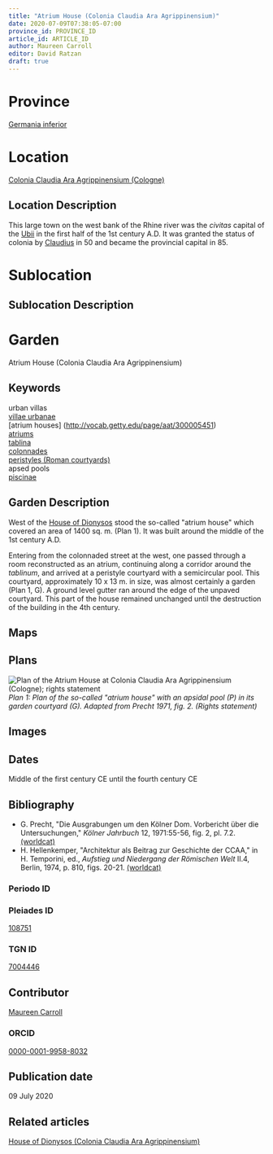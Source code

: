 ```yaml
---
title: "Atrium House (Colonia Claudia Ara Agrippinensium)"
date: 2020-07-09T07:38:05-07:00
province_id: PROVINCE_ID
article_id: ARTICLE_ID
author: Maureen Carroll
editor: David Ratzan
draft: true
---
```


# Province
[Germania inferior]({{<ref../province/germania_inferior.md>}})

# Location
[Colonia Claudia Ara Agrippinensium (Cologne)](https://pleiades.stoa.org/places/108751)

## Location Description
This large town on the west bank of the Rhine river was the *civitas* capital of the [Ubii](link) in the first half of the 1st century A.D. It was granted the status of colonia by [Claudius](link) in 50 and became the provincial capital in 85.

# Sublocation

<!--
[AREA WITHIN LOCATION, LIKE “PALATINE HILL”](GEOREFERENCE LINK)
A sublocation is any area larger than an individual garden, but located within a location. I would always try to include a link to a controlled vocabulary here if possible. This ID may well be different from the Garden ID, e.g., Pompeii versus a Garden in one of the houses which has its own Pleiades ID.
-->

## Sublocation Description

<!-- DESCRIPTION -->

# Garden
Atrium House (Colonia Claudia Ara Agrippinensium)

## Keywords
urban villas  
[villae urbanae](http://vocab.getty.edu/page/aat/300005520)  
[atrium houses] (http://vocab.getty.edu/page/aat/300005451)  
[atriums](http://vocab.getty.edu/page/aat/300004097)  
[tablina](http://vocab.getty.edu/page/aat/300004180)  
[colonnades](http://vocab.getty.edu/page/aat/300002613)  
[peristyles (Roman courtyards)](http://vocab.getty.edu/page/aat/300080971)  
apsed pools  
[piscinae]( http://vocab.getty.edu/page/aat/300375619)  

## Garden Description
West of the [House of Dionysos](({{<ref../garden/colonia_cologne_dionysius.md>}})) stood the so-called "atrium house" which covered an area of 1400 sq. m. (Plan 1). It was built around the middle of the 1st century A.D.  

Entering from the colonnaded street at the west, one passed through a room reconstructed as an atrium, continuing along a corridor around the *tablinum*, and arrived at a peristyle courtyard with a semicircular pool. This courtyard, approximately 10 x 13 m. in size, was almost certainly a garden (Plan 1, G). A ground level gutter ran around the edge of the unpaved courtyard. This part of the house remained unchanged until the destruction of the building in the 4th century.

## Maps

<!--
![ALT_TEXT](IMG_URL)
*CAPTION*
-->

## Plans
![Plan of the Atrium House at Colonia Claudia Ara Agrippinensium (Cologne); rights statement](/images/cologne_atrium_plan1_EUR_GI_ColClaAA_Ah_carroll.jpg)
*Plan 1: Plan of the so-called "atrium house" with an apsidal pool (P) in its garden courtyard (G). Adapted from Precht 1971, fig. 2. (Rights statement)*

## Images

<!--
![ALT_TEXT](IMG_URL)
*CAPTION*
-->

## Dates
Middle of the first century CE until the fourth century CE

## Bibliography
- G. Precht, "Die Ausgrabungen um den Kölner Dom. Vorbericht über die Untersuchungen," *Kölner Jahrbuch* 12, 1971:55-56, fig. 2, pl. 7.2. [(worldcat)](http://www.worldcat.org/oclc/638867317)  
- H. Hellenkemper, "Architektur als Beitrag zur Geschichte der CCAA," in H. Temporini, ed., *Aufstieg und Niedergang der Römischen Welt* II.4, Berlin, 1974, p. 810, figs. 20-21. [(worldcat)](link)    

### Periodo ID

<!-- [PERIODO_ID](https://pleiades.stoa.org/places/PLEIADES_ID) -->

### Pleiades ID
[108751](https://pleiades.stoa.org/places/108751)

### TGN ID
[7004446](http://vocab.getty.edu/page/tgn/7004446)

## Contributor
[Maureen Carroll](link)

### ORCID
[0000-0001-9958-8032](https://orcid.org/0000-0001-9958-8032)    

## Publication date
09 July 2020

## Related articles
[House of Dionysos (Colonia Claudia Ara Agrippinensium)](({{<ref../garden/colonia_cologne_dionysius.md>}}))
